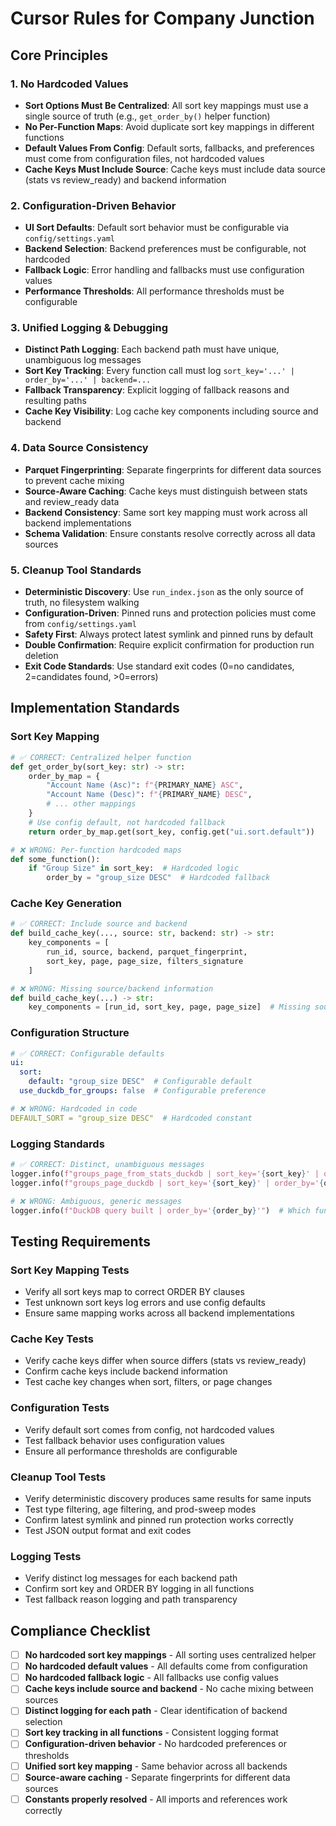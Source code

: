 # Cursor Rules for Company Junction

## Core Principles

### 1. **No Hardcoded Values**
- **Sort Options Must Be Centralized**: All sort key mappings must use a single source of truth (e.g., `get_order_by()` helper function)
- **No Per-Function Maps**: Avoid duplicate sort key mappings in different functions
- **Default Values From Config**: Default sorts, fallbacks, and preferences must come from configuration files, not hardcoded values
- **Cache Keys Must Include Source**: Cache keys must include data source (stats vs review_ready) and backend information

### 2. **Configuration-Driven Behavior**
- **UI Sort Defaults**: Default sort behavior must be configurable via `config/settings.yaml`
- **Backend Selection**: Backend preferences must be configurable, not hardcoded
- **Fallback Logic**: Error handling and fallbacks must use configuration values
- **Performance Thresholds**: All performance thresholds must be configurable

### 3. **Unified Logging & Debugging**
- **Distinct Path Logging**: Each backend path must have unique, unambiguous log messages
- **Sort Key Tracking**: Every function call must log `sort_key='...' | order_by='...' | backend=...`
- **Fallback Transparency**: Explicit logging of fallback reasons and resulting paths
- **Cache Key Visibility**: Log cache key components including source and backend

### 4. **Data Source Consistency**
- **Parquet Fingerprinting**: Separate fingerprints for different data sources to prevent cache mixing
- **Source-Aware Caching**: Cache keys must distinguish between stats and review_ready data
- **Backend Consistency**: Same sort key mapping must work across all backend implementations
- **Schema Validation**: Ensure constants resolve correctly across all data sources

### 5. **Cleanup Tool Standards**
- **Deterministic Discovery**: Use `run_index.json` as the only source of truth, no filesystem walking
- **Configuration-Driven**: Pinned runs and protection policies must come from `config/settings.yaml`
- **Safety First**: Always protect latest symlink and pinned runs by default
- **Double Confirmation**: Require explicit confirmation for production run deletion
- **Exit Code Standards**: Use standard exit codes (0=no candidates, 2=candidates found, >0=errors)

## Implementation Standards

### **Sort Key Mapping**
```python
# ✅ CORRECT: Centralized helper function
def get_order_by(sort_key: str) -> str:
    order_by_map = {
        "Account Name (Asc)": f"{PRIMARY_NAME} ASC",
        "Account Name (Desc)": f"{PRIMARY_NAME} DESC",
        # ... other mappings
    }
    # Use config default, not hardcoded fallback
    return order_by_map.get(sort_key, config.get("ui.sort.default"))

# ❌ WRONG: Per-function hardcoded maps
def some_function():
    if "Group Size" in sort_key:  # Hardcoded logic
        order_by = "group_size DESC"  # Hardcoded fallback
```

### **Cache Key Generation**
```python
# ✅ CORRECT: Include source and backend
def build_cache_key(..., source: str, backend: str) -> str:
    key_components = [
        run_id, source, backend, parquet_fingerprint,
        sort_key, page, page_size, filters_signature
    ]

# ❌ WRONG: Missing source/backend information
def build_cache_key(...) -> str:
    key_components = [run_id, sort_key, page, page_size]  # Missing source
```

### **Configuration Structure**
```yaml
# ✅ CORRECT: Configurable defaults
ui:
  sort:
    default: "group_size DESC"  # Configurable default
  use_duckdb_for_groups: false  # Configurable preference

# ❌ WRONG: Hardcoded in code
DEFAULT_SORT = "group_size DESC"  # Hardcoded constant
```

### **Logging Standards**
```python
# ✅ CORRECT: Distinct, unambiguous messages
logger.info(f"groups_page_from_stats_duckdb | sort_key='{sort_key}' | order_by='{order_by}' | backend=duckdb")
logger.info(f"groups_page_duckdb | sort_key='{sort_key}' | order_by='{order_by}' | backend=duckdb")

# ❌ WRONG: Ambiguous, generic messages
logger.info(f"DuckDB query built | order_by='{order_by}'")  # Which function?
```

## Testing Requirements

### **Sort Key Mapping Tests**
- Verify all sort keys map to correct ORDER BY clauses
- Test unknown sort keys log errors and use config defaults
- Ensure same mapping works across all backend implementations

### **Cache Key Tests**
- Verify cache keys differ when source differs (stats vs review_ready)
- Confirm cache keys include backend information
- Test cache key changes when sort, filters, or page changes

### **Configuration Tests**
- Verify default sort comes from config, not hardcoded values
- Test fallback behavior uses configuration values
- Ensure all performance thresholds are configurable

### **Cleanup Tool Tests**
- Verify deterministic discovery produces same results for same inputs
- Test type filtering, age filtering, and prod-sweep modes
- Confirm latest symlink and pinned run protection works correctly
- Test JSON output format and exit codes

### **Logging Tests**
- Verify distinct log messages for each backend path
- Confirm sort key and ORDER BY logging in all functions
- Test fallback reason logging and path transparency

## Compliance Checklist

- [ ] **No hardcoded sort key mappings** - All sorting uses centralized helper
- [ ] **No hardcoded default values** - All defaults come from configuration
- [ ] **No hardcoded fallback logic** - All fallbacks use config values
- [ ] **Cache keys include source and backend** - No cache mixing between sources
- [ ] **Distinct logging for each path** - Clear identification of backend selection
- [ ] **Sort key tracking in all functions** - Consistent logging format
- [ ] **Configuration-driven behavior** - No hardcoded preferences or thresholds
- [ ] **Unified sort key mapping** - Same behavior across all backends
- [ ] **Source-aware caching** - Separate fingerprints for different data sources
- [ ] **Constants properly resolved** - All imports and references work correctly